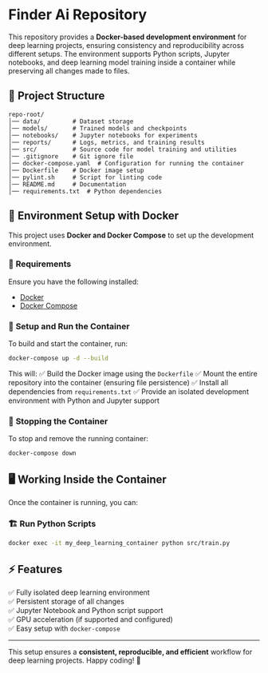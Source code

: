 # Finder Ai Repository

This repository provides a **Docker-based development environment** for deep learning projects, ensuring consistency and reproducibility across different setups. The environment supports Python scripts, Jupyter notebooks, and deep learning model training inside a container while preserving all changes made to files.

## 📁 Project Structure
```
repo-root/
│── data/         # Dataset storage
│── models/       # Trained models and checkpoints
│── notebooks/    # Jupyter notebooks for experiments
│── reports/      # Logs, metrics, and training results
│── src/          # Source code for model training and utilities
│── .gitignore    # Git ignore file
│── docker-compose.yaml  # Configuration for running the container
│── Dockerfile    # Docker image setup
│── pylint.sh     # Script for linting code
│── README.md     # Documentation
│── requirements.txt  # Python dependencies
```

## 🐳 Environment Setup with Docker
This project uses **Docker and Docker Compose** to set up the development environment.

### 🔧 **Requirements**
Ensure you have the following installed:
- [Docker](https://docs.docker.com/get-docker/)
- [Docker Compose](https://docs.docker.com/compose/install/)

### 🚀 **Setup and Run the Container**
To build and start the container, run:
```bash
docker-compose up -d --build
```
This will:
✅ Build the Docker image using the `Dockerfile`
✅ Mount the entire repository into the container (ensuring file persistence)
✅ Install all dependencies from `requirements.txt`
✅ Provide an isolated development environment with Python and Jupyter support

### 🔄 **Stopping the Container**
To stop and remove the running container:
```bash
docker-compose down
```

## 🖥️ Working Inside the Container
Once the container is running, you can:

### 🏗️ **Run Python Scripts**
```bash
docker exec -it my_deep_learning_container python src/train.py
```
## ⚡ Features
✅ Fully isolated deep learning environment  
✅ Persistent storage of all changes  
✅ Jupyter Notebook and Python script support  
✅ GPU acceleration (if supported and configured)  
✅ Easy setup with `docker-compose`

---

This setup ensures a **consistent, reproducible, and efficient** workflow for deep learning projects. Happy coding! 🚀
